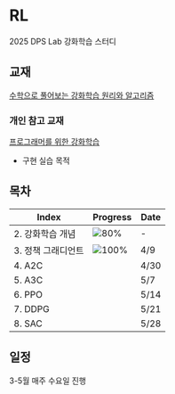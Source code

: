 # RL
2025 DPS Lab 강화학습 스터디

## 교재
[수학으로 풀어보는 강화학습 원리와 알고리즘](https://product.kyobobook.co.kr/detail/S000001766415)
### 개인 참고 교재
[프로그래머를 위한 강화학습](https://product.kyobobook.co.kr/detail/S000001019700)
- 구현 실습 목적

## 목차
|Index|Progress|Date|
|--|--|--|
|2. 강화학습 개념|![80%](https://progress-bar.xyz/80/?title=progress_&width=200)|-|
|3. 정책 그래디언트|![100%](https://progress-bar.xyz/100/?title=completed&width=200)|4/9|
|4. A2C||4/30|
|5. A3C||5/7|
|6. PPO||5/14|
|7. DDPG||5/21|
|8. SAC||5/28|

## 일정
3-5월 매주 수요일 진행
